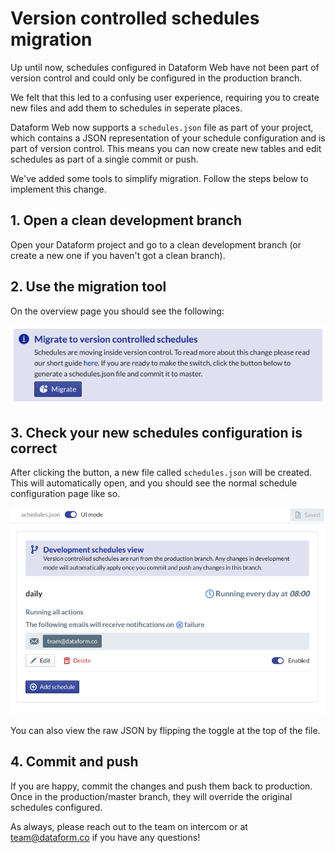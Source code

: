 # Version controlled schedules migration

Up until now, schedules configured in Dataform Web have not been part of version control and could only be configured in the production branch.

We felt that this led to a confusing user experience, requiring you to create new files and add them to schedules in seperate places.

Dataform Web now supports a `schedules.json` file as part of your project, which contains a JSON representation of your schedule configuration and is part of version control. This means you can now create new tables and edit schedules as part of a single commit or push.

We've added some tools to simplify migration. Follow the steps below to implement this change.

## 1. Open a clean development branch

Open your Dataform project and go to a clean development branch (or create a new one if you haven't got a clean branch).

## 2. Use the migration tool

On the overview page you should see the following:

![migrate callout](migrate-callout.png)

## 3. Check your new schedules configuration is correct

After clicking the button, a new file called `schedules.json` will be created. This will automatically open, and you should see the normal schedule configuration page like so.

![schedules json view](schedules-json-view.png)

You can also view the raw JSON by flipping the toggle at the top of the file.

## 4. Commit and push

If you are happy, commit the changes and push them back to production. Once in the production/master branch, they will override the original schedules configured.

As always, please reach out to the team on intercom or at team@dataform.co if you have any questions!

